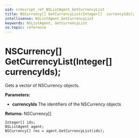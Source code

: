 ```yaml
---
uid: crmscript_ref_NSListAgent_GetCurrencyList
title: NSCurrency[] GetCurrencyList(Integer[]  currencyIds);
intellisense: NSListAgent.GetCurrencyList
keywords: NSListAgent, GetCurrencyList
so.topic: reference
---
```


# NSCurrency[] GetCurrencyList(Integer[]  currencyIds);

Gets a vector of NSCurrency objects.

**Parameters:**
 - **currencyIds** The identifiers of the NSCurrency objects

**Returns:** NSCurrency[]

```crmscript
Integer[] ids;
NSListAgent agent;
NSCurrency[] res = agent.GetCurrencyList(ids);
```

